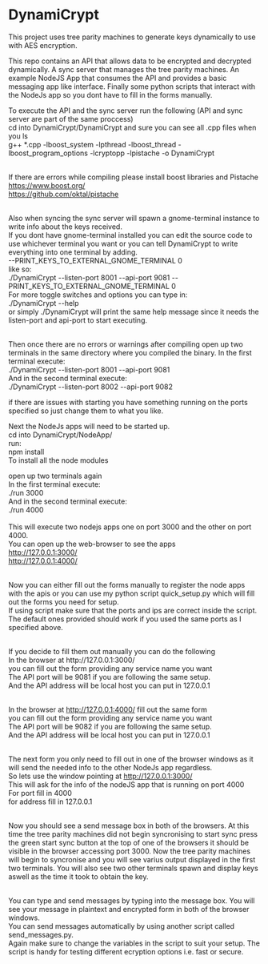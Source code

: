 # DynamiCrypt

This project uses tree parity machines to generate keys dynamically to use with AES encryption.

This repo contains an API that allows data to be encrypted and decrypted dynamically. A sync server that manages the tree parity machines. An example NodeJS App that consumes the API and provides a basic messaging app like interface. Finally some python scripts that interact with the NodeJs app so you dont have to fill in the forms manually.

To execute the API and the sync server run the following (API and sync server are part of the same proccess)<br/>
cd into DynamiCrypt/DynamiCrypt and sure you can see all .cpp files when you ls<br/>
g++ *.cpp -lboost_system -lpthread -lboost_thread -lboost_program_options -lcryptopp -lpistache -o DynamiCrypt<br/><br/>

If there are errors while compiling please install boost libraries and Pistache<br/>
https://www.boost.org/<br/>
https://github.com/oktal/pistache<br/>

<br/>Also when syncing the sync server will spawn a gnome-terminal instance to write info about the keys received.<br/>
If you dont have gnome-terminal installed you can edit the source code to use whichever terminal you want or you can tell DynamiCrypt to write everything into one terminal by adding. <br/>
--PRINT_KEYS_TO_EXTERNAL_GNOME_TERMINAL 0<br/>
like so:<br/>
./DynamiCrypt --listen-port 8001 --api-port 9081 --PRINT_KEYS_TO_EXTERNAL_GNOME_TERMINAL 0<br/>
For more toggle switches and options you can type in:<br/>
./DynamiCrypt --help <br/>
or simply ./DynamiCrypt will print the same help message since it needs the listen-port and api-port to start executing.<br/><br/>

Then once there are no errors or warnings after compiling open up two terminals in the same directory where you compiled the binary.
In the first terminal execute:<br/>
./DynamiCrypt --listen-port 8001 --api-port 9081<br/>
And in the second terminal execute:<br/>
./DynamiCrypt --listen-port 8002 --api-port 9082<br/>

if there are issues with starting you have something running on the ports specified so just change them to what you like.<br/>

Next the NodeJs apps will need to be started up.<br/>
cd into DynamiCrypt/NodeApp/<br/>
run: <br/>
npm install <br/>
To install all the node modules<br/>

open up two terminals again<br/>
In the first terminal execute:<br/>
./run 3000<br/>
And in the second terminal execute:<br/>
./run 4000<br/><br/>
This will execute two nodejs apps one on port 3000 and the other on port 4000.<br/>
You can open up the web-browser to see the apps<br/>
http://127.0.0.1:3000/<br/>
http://127.0.0.1:4000/<br/><br/>

Now you can either fill out the forms manually to register the node apps with the apis or you can use my python script quick_setup.py which will fill out the forms you need for setup.<br/>
If using script make sure that the ports and ips are correct inside the script. The default ones provided should work if you used the same ports as I specified above.<br/>

<br/>
If you decide to fill them out manually you can do the following<br/>
In the browser at http://127.0.0.1:3000/<br/>
you can fill out the form providing any service name you want<br/>
The API port will be 9081 if you are following the same setup.<br/>
And the API address will be local host you can put in 127.0.0.1<br/><br/>

In the browser at http://127.0.0.1:4000/ fill out the same form<br/>
you can fill out the form providing any service name you want<br/>
The API port will be 9082 if you are following the same setup.<br/>
And the API address will be local host you can put in 127.0.0.1<br/><br/>

The next form you only need to fill out in one of the browser windows as it will send the needed info to the other NodeJs app regardless.<br/>
So lets use the window pointing at http://127.0.0.1:3000/<br/>
This will ask for the info of the nodeJS app that is running on port 4000<br/>
For port fill in 4000<br/>
for address fill in 127.0.0.1<br/><br/>

Now you should see a send message box in both of the browsers. At this time the tree parity machines did not begin syncronising to start sync press the green start sync button at the top of one of the browsers it should be visible in the browser accessing port 3000.
Now the tree parity machines will begin to syncronise and you will see varius output displayed in the first two terminals. You will also see two other terminals spawn and display keys aswell as the time it took to obtain the key.<br/><br/>

You can type and send messages by typing into the message box. You will see your message in plaintext and encrypted form in both of the browser windows.<br/>
You can send messages automatically by using another script called send_messages.py.<br/>
Again make sure to change the variables in the script to suit your setup. The script is handy for testing different ecryption options i.e. fast or secure.





